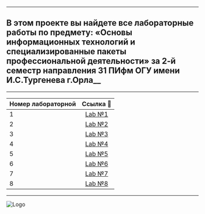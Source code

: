 ***
## В этом проекте вы найдете все лабораторные работы по предмету: «Основы информационных технологий и специализированные пакеты профессиональной деятельности» за 2-й семестр направления 31 ПИфм ОГУ имени И.С.Тургенева г.Орла__
***

| Номер лабораторной | Ссылка 🤖
|-----------------|:------:
1                  | [Lab №1](https://github.com/KostikovE/LabWork/tree/main/Lab%20№1) 
2                  | [Lab №2](https://github.com/KostikovE/LabWork/tree/main/Lab%20№2)
3                  | [Lab №3](https://github.com/KostikovE/LabWork/tree/main/Lab%20№3)
4                  | [Lab №4](https://github.com/KostikovE/LabWork/tree/main/Lab%20№4)
5                  | [Lab №5](https://github.com/KostikovE/LabWork/tree/main/Lab%20№5)
6                  | [Lab №6](https://github.com/KostikovE/LabWork/tree/main/Lab%20№6)
7                  | [Lab №7](https://github.com/KostikovE/LabWork/tree/main/Lab%20№7)
8                  | [Lab №8](https://github.com/KostikovE/LabWork/tree/main/Lab%20№8)
__ __
![Logo](https://github.com/KostikovE/LabWork/assets/169641706/54c0110c-b637-4aa1-8b33-bfb02b4e41aa)
